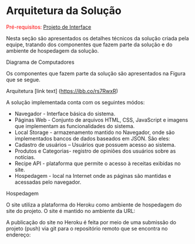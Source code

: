 # Arquitetura da Solução

<span style="color:red">Pré-requisitos: <a href="3-Projeto de Interface.md"> Projeto de Interface</a></span>

Nesta seção são apresentados os detalhes técnicos da solução criada pela equipe, tratando dos componentes que fazem parte da solução e do ambiente de hospedagem da solução.

Diagrama de Computadores

Os componentes que fazem parte da solução são apresentados na Figura que se segue.

Arquitetura [link text] (https://ibb.co/rs7RwxR)

A solução implementada conta com os seguintes módos:

- Navegador - Interface básica do sistema.
- Páginas Web - Conjunto de arquivos HTML, CSS, JavaScript e imagens que implementam as funcionalidades do sistema.
- Local Storage - armazenamento mantido no Navegador, onde são implementados bancos de dados baseados em JSON. São eles:
- Cadastro de usuários – Usuários que possuem acesso ao sistema.
- Produtos e Categorias- registro de opiniões dos usuários sobre as notícias.
- Recipe API - plataforma que permite o acesso à receitas exibidas no site.
- Hospedagem - local na Internet onde as páginas são mantidas e acessadas pelo navegador.

Hospedagem 

O site utiliza a plataforma do Heroku como ambiente de hospedagem do site do projeto. O site é mantido no ambiente da URL:

A publicação do site no Heroku é feita por meio de uma submissão do projeto (push) via git para o repositório remoto que se encontra no endereço:
